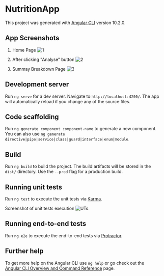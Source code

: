 # NutritionApp

This project was generated with [Angular CLI](https://github.com/angular/angular-cli) version 10.2.0.


## App Screenshots
1. Home Page ![1](https://user-images.githubusercontent.com/16538318/114312096-096ec080-9b0f-11eb-8f32-df05080a2d0e.JPG)

2. After clicking "Analyse" button ![2](https://user-images.githubusercontent.com/16538318/114312098-0d024780-9b0f-11eb-95b4-05cec1fb8c32.JPG)

3. Summay Breakdown Page ![3](https://user-images.githubusercontent.com/16538318/114312102-125f9200-9b0f-11eb-8749-a025ff5586d1.JPG)

## Development server

Run `ng serve` for a dev server. Navigate to `http://localhost:4200/`. The app will automatically reload if you change any of the source files.

## Code scaffolding

Run `ng generate component component-name` to generate a new component. You can also use `ng generate directive|pipe|service|class|guard|interface|enum|module`.

## Build

Run `ng build` to build the project. The build artifacts will be stored in the `dist/` directory. Use the `--prod` flag for a production build.

## Running unit tests

Run `ng test` to execute the unit tests via [Karma](https://karma-runner.github.io).

Screenshot of unit tests execution
![UTs](https://user-images.githubusercontent.com/16538318/114359735-e76a5200-9b91-11eb-9241-e953b9a71aca.JPG)

## Running end-to-end tests

Run `ng e2e` to execute the end-to-end tests via [Protractor](http://www.protractortest.org/).

## Further help

To get more help on the Angular CLI use `ng help` or go check out the [Angular CLI Overview and Command Reference](https://angular.io/cli) page.
